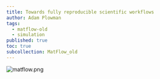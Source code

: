 ```yaml
---
title: Towards fully reproducible scientific workflows
author: Adam Plowman
tags:
  - matflow-old
  - simulation
published: true
toc: true
subcollection: MatFlow_old
---
```


![matflow.png]({{site.baseurl}}/assets/images/posts/matflow.png)
